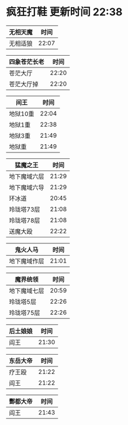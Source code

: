 # 疯狂打鞋 更新时间 22:38

| 无相天魔   | 时间    |
|--------|-------|
| 无相适狼 | 22:07 |

| 四象苍茫长老   | 时间    |
|--------|-------|
| 苍茫大厅 | 22:20 |
| 苍茫大厅掉 | 22:20 |

| 间王   | 时间    |
|--------|-------|
| 地狱10重 | 22:04 |
| 地狱1重 | 22:38 |
| 地狱3重 | 21:49 |
| 地狱重 | 21:49 |

| 猛魔之王   | 时间    |
|--------|-------|
| 地下魔域六层 | 21:29 |
| 地下魔域六导 | 21:29 |
| 环冰道 | 20:45 |
| 玲珑塔73层 | 21:08 |
| 玲珑塔78层 | 21:08 |
| 送魔大殴 | 22:22 |

| 鬼火人马   | 时间    |
|--------|-------|
| 地下魔域作层 | 21:01 |

| 魔界统领   | 时间    |
|--------|-------|
| 地下魔域七层 | 20:59 |
| 玲珑塔5层 | 22:26 |
| 玲珑塔75层 | 22:26 |

| 后土娘娘   | 时间    |
|--------|-------|
| 阎王 | 21:30 |

| 东岳大帝   | 时间    |
|--------|-------|
| 疗王殴 | 21:22 |
| 阎王 | 21:22 |

| 酆都大帝   | 时间    |
|--------|-------|
| 阎王 | 21:43 |